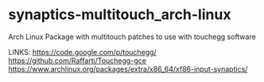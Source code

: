 synaptics-multitouch_arch-linux
===============================

Arch Linux Package with multitouch patches to use with touchegg software

LINKS:
https://code.google.com/p/touchegg/
https://github.com/Raffarti/Touchegg-gce
https://www.archlinux.org/packages/extra/x86_64/xf86-input-synaptics/